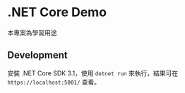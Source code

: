# .NET Core Demo

本專案為學習用途

## Development

安裝 .NET Core SDK 3.1，使用 `dotnet run` 來執行，結果可在 `https://localhost:5001/` 查看。

